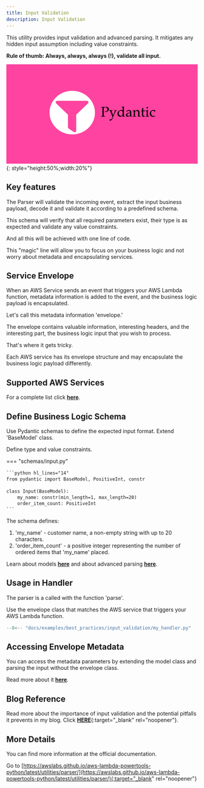 ```yaml
---
title: Input Validation
description: Input Validation
---
```

This utility provides input validation and advanced parsing. It mitigates any hidden input assumption including value constraints.

**Rule of thumb: Always, always, always (!), validate all input.**

![Input Validation](../media/pydantic.png){: style="height:50%;width:20%"}

## **Key features**

The Parser will validate the incoming event, extract the input business payload, decode it and validate it according to a predefined schema.

This schema will verify that all required parameters exist, their type is as expected and validate any value constraints.

And all this will be achieved with one line of code.

This "magic" line will allow you to focus on your business logic and not worry about metadata and encapsulating services.

## **Service Envelope**

When an AWS Service sends an event that triggers your AWS Lambda function, metadata information is added to the event, and the business logic payload is encapsulated.

Let's call this metadata information 'envelope.'

The envelope contains valuable information, interesting headers, and the interesting part, the business logic input that you wish to process.

That's where it gets tricky.

Each AWS service has its envelope structure and may encapsulate the business logic payload differently.

## **Supported AWS Services**

For a complete list click [**here**](https://awslabs.github.io/aws-lambda-powertools-python/latest/utilities/parser/#built-in-envelopes).

## **Define Business Logic Schema**

Use Pydantic schemas to define the expected input format. Extend 'BaseModel' class.

Define type and value constraints.

=== "schemas/input.py"

    ```python hl_lines="14"
    from pydantic import BaseModel, PositiveInt, constr

    class Input(BaseModel):
        my_name: constr(min_length=1, max_length=20)
        order_item_count: PositiveInt
    ```

The schema defines:

1. 'my_name' - customer name, a non-empty string with up to 20 characters.
2. 'order_item_count' - a positive integer representing the number of ordered items that 'my_name' placed.

Learn about models [**here**](https://pydantic-docs.helpmanual.io/usage/models/) and about advanced parsing [**here**](https://pydantic-docs.helpmanual.io/usage/validators/).

## **Usage in Handler**

The parser is a called with the function 'parse'.

Use the envelope class that matches the AWS service that triggers your AWS Lambda function.

```python hl_lines="13" title="my_handler.py"
--8<-- "docs/examples/best_practices/input_validation/my_handler.py"
```

## Accessing Envelope Metadata

You can access the metadata parameters by extending the model class and parsing the input without the envelope class.

Read more about it [**here**](https://awslabs.github.io/aws-lambda-powertools-python/latest/utilities/parser/#extending-built-in-models).

## **Blog Reference**

Read more about the importance of input validation and the potential pitfalls it prevents in my blog. Click [**HERE**](https://www.ranthebuilder.cloud/post/aws-lambda-cookbook-elevate-your-handler-s-code-part-5-input-validation){:target="_blank" rel="noopener"}.

## **More Details**

You can find more information at the official documentation.

Go to [https://awslabs.github.io/aws-lambda-powertools-python/latest/utilities/parser/](https://awslabs.github.io/aws-lambda-powertools-python/latest/utilities/parser/){:target="_blank" rel="noopener"}
